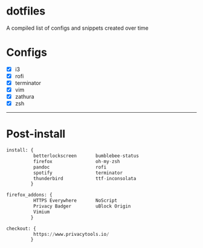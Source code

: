 # dotfiles

A compiled list of configs and snippets created over time

# Configs
- [x] i3
- [x] rofi
- [x] terminator
- [x] vim
- [x] zathura
- [x] zsh

---

# Post-install

```python
install: {
          betterlockscreen       bumblebee-status
          firefox                oh-my-zsh
          pandoc                 rofi 
          spotify                terminator
          thunderbird            ttf-inconsolata
         }

firefox_addons: {
          HTTPS Everywhere       NoScript
          Privacy Badger         uBlock Origin
          Vimium
         }

checkout: {
          https://www.privacytools.io/
         }
```

